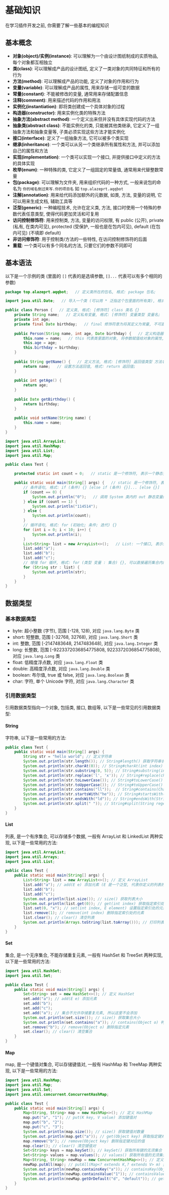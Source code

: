 # 基础知识

在学习插件开发之前, 你需要了解一些基本的编程知识

## 基本概念

- **对象(object)/实例(instance)**: 可以理解为一个由设计图纸制成的实质物品, 每个对象都互相独立
- **类(class)**: 可以理解成产品的设计图纸, 定义了一类对象的共同特征和所有的行为
- **方法(method)**: 可以理解成产品的功能, 定义了对象的作用和行为
- **变量(variable)**: 可以理解成产品的属性, 用来存储一组可变的数据
- **常量(constant)**: 不能被修改的变量, 通常用来存储配置信息
- **注释(comment)**: 用来描述代码的作用和用法
- **实例化(instantiation)**: 即将类创建成一个具体对象的过程
- **构造器(constructor)**: 用来实例化类的特殊方法
- **抽象方法(abstract method)**: 一个定义出来但并没有具体实现代码的方法
- **抽象类(abstract class)**: 不能实例化的类, 只能被其他类继承, 它定义了一组抽象方法和抽象变量等, 子类必须实现这些方法才能实例化
- **接口(interface)**: 定义了一组抽象方法, 它可以被多个类实现
- **继承(inheritance)**: 一个类可以从另一个类继承所有属性和方法, 并可以添加自己的属性和方法
- **实现(implementation)**: 一个类可以实现一个接口, 并提供接口中定义的方法的具体实现
- **枚举(enum)**: 一种特殊的类, 它定义了一组固定的常量值, 通常用来代替整数常量
- **包(package)**: 可以理解为文件夹, 用来组织代码的一种方式, 一般来说包的命名为 `你的域名倒过来写.你的项目名` 如 `top.alazeprt.aqqbot`
- **注解(annotation)**: 用来给代码添加额外的元数据, 如类, 方法, 变量的说明, 它可以用来生成文档, 辅助工具等
- **泛型(generic)**: 一种编程技术, 允许在定义类, 方法, 接口时使用一个特殊的参数代表任意类型, 使得代码更加灵活和可复用
- **访问控制修饰符**: 用来控制类, 方法, 变量的访问权限, 有 public (公开), private (私有, 在类内可见), protected (受保护, 一般也是在包内可见), default (在包内可见) (不填即 default)
- **非访问修饰符**: 用于控制类/方法的一些特性, 在访问控制修饰符的后面
- **重载**: 一个类可以有多个同名的方法, 只要它们的参数不同即可

## 基本语法

以下是一个示例的类 (里面的 `[]` 代表的是选填参数, `[]...` 代表可以有多个相同的参数)

```java
package top.alazeprt.aqqbot;   // 定义类所在的包名, 格式: package 包名;

import java.util.Date;   // 导入一个类 (可以用 * 泛指这个包里面的所有类), 格式: import 类名;

public class Person {   // 定义类, 格式: [修饰符] class 类名 {} 
    private String name;   // 定义私有变量, 格式: [修饰符] 变量类型 变量名;
    private int age;
    private final Date birthday;   // final 修饰符意为将其定义为常量, 不可直接修改 (可以修改内部的变量/调用内部方法)
    
    public Person(String name, int age, Date birthday) {   // 定义构造器 (构造方法), 格式: [修饰符] 类名(参数列表) {}
        this.name = name;   // this 代表类里面的对象, 将参数赋值给对象的属性, 赋值格式: 属性名 = 参数;
        this.age = age;
        this.birthday = birthday;
    }
    
    public String getName() {   // 定义方法, 格式: [修饰符] 返回值类型 方法名(参数列表) {}
        return name;   // 设置方法返回值, 格式: return 返回值;
    }
    
    public int getAge() {
        return age;
    }
    
    public Date getBirthday() {
        return birthday;
    }
    
    public void setName(String name) {
        this.name = name;
    }
}
```

```java
import java.util.ArrayList;
import java.util.HashMap;
import java.util.List;
import java.util.Map;

public class Test {

    protected static int count = 0;   // static 是一个修饰符, 表示一个静态变量, 不用实例化就可以调用

    public static void main(String[] args) {   // static 是一个修饰符, 表示一个静态方法, 不用实例化就可以调用
        // 条件语句, 格式: if (条件) {} [else if (条件) {}]... [else {}]
        if (count == 0) {
            System.out.println("0");   // 调用 System 类内的 out 静态变量的 println 方法, 附带 "0" 字符串这一参数
        } else if (count == 1) {
            System.out.println("114514");
        } else {
            System.out.println(count);
        }
        // 循环语句, 格式: for (初始化; 条件; 迭代) {}
        for (int i = 0; i < 10; i++) {
            System.out.println(i);
        }
        List<String> list = new ArrayList<>();   // List: 一个接口, 表示列表, ArrayList: List接口的实现之一, 这一类运用了泛型, 所以要用<>表示数据类型, 实例化格式: new 类名();
        list.add("a");
        list.add("b");
        list.add("c");
        // 增强 for 循环, 格式: for (类型 变量 : 集合) {}, 可以直接遍历集合内的元素
        for (String str : list) {
            System.out.println(str);
        }
    }
}
```

## 数据类型

### 基本数据类型
- byte: 超小整数 (字节), 范围 [-128, 128), 对应 `java.lang.Byte` 类
- short: 短整数, 范围 [-32768, 32768), 对应 `java.lang.Short` 类
- int: 整数, 范围 [-2147483648, 2147483648), 对应 `java.lang.Integer` 类
- long: 长整数, 范围 [-9223372036854775808, 9223372036854775808), 对应 `java.lang.Long` 类
- float: 低精度浮点数, 对应 `java.lang.Float` 类
- double: 高精度浮点数, 对应 `java.lang.Double` 类
- boolean: 布尔值, true 或 false, 对应 `java.lang.Boolean` 类
- char: 字符, 单个 Unicode 字符, 对应 `java.lang.Character` 类

### 引用数据类型

引用数据类型指向一个对象, 包括类, 接口, 数组等, 以下是一些常见的引用数据类型:

#### String

字符串, 以下是一些常用的方法:

```java
public class Test {
    public static void main(String[] args) {
        String str = "hello world"; // 定义字符串
        System.out.println(str.length()); // String#length() 获取字符串长度
        System.out.println(str.charAt(0)); // String#charAt(int index) 获取指定索引处的字符
        System.out.println(str.substring(0, 5)); // String#substring(int beginIndex, int endIndex) 获取从0~4的字符串索引的内容 (包前不包后) (这里会返回 "hello")
        System.out.println(str.replace('l', 'x')); // String#replace(char oldChar, char newChar) 替换字符串中的字符
        System.out.println(str.toLowerCase()); // String#toLowerCase() 转换为小写
        System.out.println(str.toUpperCase()); // String#toUpperCase() 转换为大写
        System.out.println(str.contains("ll"));  // String#contains(CharSequence s) 判断是否包含指定字符串
        System.out.println(str.startsWith("he")); // String#startsWith(String prefix) 判断是否以指定字符串开头
        System.out.println(str.endsWith("ld")); // String#endsWith(String suffix) 判断是否以指定字符串结尾
        System.out.println(str.split(" ")); // String#split(String regex) 根据正则表达式分割字符串, 返回一个字符串数组 (在这里会返回 ["hello", "world"])
    }
}
```

#### List

列表, 是一个有序集合, 可以存储多个数据, 一般有 ArrayList 和 LinkedList 两种实现, 以下是一些常用的方法:

```java
import java.util.ArrayList;
import java.util.Arrays;
import java.util.List;

public class Test {
    public static void main(String[] args) {
        List<String> list = new ArrayList<>(); // 定义 ArrayList
        list.add("a"); // add(E e) 添加元素 (E 是一个泛型, 代表你定义的列表的数据类型)
        list.add("b");
        list.add("c");
        System.out.println(list.size()); // size() 获取列表大小
        System.out.println(list.get(0)); // get(int index) 获取指定索引处的元素
        list.set(0, "x"); // set(int index, E element) 设置指定索引处的元素
        list.remove(1); // remove(int index) 删除指定索引处的元素
        list.clear(); // clear() 清空列表
        System.out.println(Arrays.toString(list.toArray())); // 打印列表内容 (格式为 [元素1, 元素2, 元素3])
    }
}
```

#### Set

集合, 是一个无序集合, 不能存储重复元素, 一般有 HashSet 和 TreeSet 两种实现, 以下是一些常用的方法:

```java
import java.util.HashSet;
import java.util.Set;

public class Test {
    public static void main(String[] args) {
        Set<String> set = new HashSet<>(); // 定义 HashSet
        set.add("a"); // add(E e) 添加元素
        set.add("b");
        set.add("c");
        set.add("a"); // 集合不允许存储重复元素, 所以这里不会添加
        System.out.println(set.size()); // size() 获取集合大小
        System.out.println(set.contains("a")); // contains(Object o) 判断是否包含指定元素
        set.remove("b"); // remove(Object o) 删除指定元素
        set.clear(); // clear() 清空集合
    }
}
```

#### Map

map, 是一个键值对集合, 可以存储键值对, 一般有 HashMap 和 TreeMap 两种实现, 以下是一些常用的方法:

```java
import java.util.HashMap;
import java.util.Map;
import java.util.Set;
import java.util.concurrent.ConcurrentHashMap;

public class Test {
    public static void main(String[] args) {
        Map<String, String> map = new HashMap<>(); // 定义 HashMap
        map.put("a", "1"); // put(K key, V value) 添加键值对
        map.put("b", "2");
        map.put("c", "3");
        System.out.println(map.size()); // size() 获取键值对数量
        System.out.println(map.get("a")); // get(Object key) 获取指定键对应的值
        map.remove("b"); // remove(Object key) 删除指定键对应的值
        map.clear(); // clear() 清空键值对
        Set<String> keys = map.keySet(); // keySet() 获取所有键的无须集合
        Set<String> values = map.values(); // values() 获取所有值的无须集合
        Map<String, String> newMap = new ConcurrentHashMap<>(); // 定义 ConcurrentHashMap (线程安全的 HashMap, 适用于多线程环境)
        newMap.putAll(map); // putAll(Map<? extends K,? extends V> m) 批量添加键值对
        System.out.println(newMap.containsKey("a")); // containsKey(Object key) 判断是否包含指定键
        System.out.println(newMap.containsValue("1")); // containsValue(Object value) 判断是否包含指定值
        System.out.println(newMap.getOrDefault("d", "default")); // getOrDefault(Object key, V defaultValue) 获取指定键对应的值, 如果不存在则返回默认值
    }
}
```